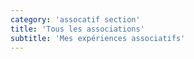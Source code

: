 ```yaml
---
category: 'assocatif section'
title: 'Tous les associations'
subtitle: 'Mes expériences associatifs'
---
```

